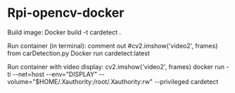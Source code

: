 # Rpi-opencv-docker
Build image: 
Docker build -t cardetect .

Run container (in terminal):
comment out #cv2.imshow('video2', frames) from carDetection.py
Docker run cardetect:latest

Run container with video display:
cv2.imshow('video2', frames)
docker run -ti --net=host --env="DISPLAY" --volume="$HOME/.Xauthority:/root/.Xauthority:rw" --privileged cardetect
